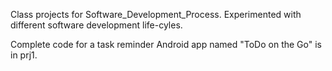 Class projects for Software_Development_Process. Experimented with different software development life-cyles. 

Complete code for a task reminder Android app named "ToDo on the Go" is in prj1.

